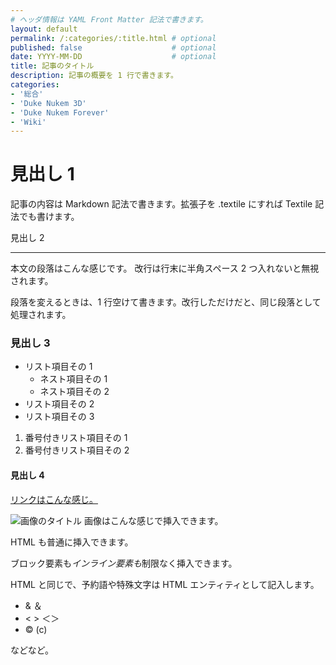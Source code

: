 ```yaml
---
# ヘッダ情報は YAML Front Matter 記法で書きます。
layout: default
permalink: /:categories/:title.html # optional
published: false                    # optional
date: YYYY-MM-DD                    # optional
title: 記事のタイトル
description: 記事の概要を 1 行で書きます。
categories:
- '総合'
- 'Duke Nukem 3D'
- 'Duke Nukem Forever'
- 'Wiki'
---
```


見出し 1
========

記事の内容は Markdown 記法で書きます。拡張子を .textile にすれば Textile 記法でも書けます。

見出し 2
________

本文の段落はこんな感じです。
改行は行末に半角スペース 2 つ入れないと無視されます。

段落を変えるときは、1 行空けて書きます。改行しただけだと、同じ段落として処理されます。

### 見出し 3

* リスト項目その 1
    * ネスト項目その 1
    * ネスト項目その 2
* リスト項目その 2
* リスト項目その 3

1. 番号付きリスト項目その 1
2. 番号付きリスト項目その 2

#### 見出し 4

[リンクはこんな感じ。](http://example.com/)

![画像のタイトル](http://example.com/example.png)
画像はこんな感じで挿入できます。

HTML も普通に挿入できます。

<p>ブロック要素も<em>インライン要素も</em>制限なく挿入できます。</p>

HTML と同じで、予約語や特殊文字は HTML エンティティとして記入します。

* &amp; ＆
* &lt; &gt; ＜＞
* &copy; (c)

 などなど。
